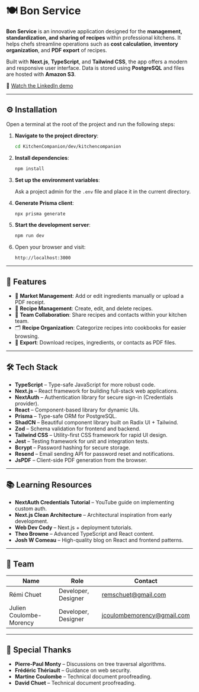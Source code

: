 # 🍽️ Bon Service

**Bon Service** is an innovative application designed for the **management, standardization, and sharing of recipes** within professional kitchens. It helps chefs streamline operations such as **cost calculation**, **inventory organization**, and **PDF export** of recipes.

Built with **Next.js**, **TypeScript**, and **Tailwind CSS**, the app offers a modern and responsive user interface. Data is stored using **PostgreSQL** and files are hosted with **Amazon S3**.

🔗 [Watch the LinkedIn demo](https://www.linkedin.com/posts/remi-chuet_programming-typescript-web-activity-7232413573312901122-W4nw?utm_source=share&utm_medium=member_desktop&rcm=ACoAAD1EaqABCnci4wMsLt3JatEzCkbRMogTir8)

---

## ⚙️ Installation

Open a terminal at the root of the project and run the following steps:

1. **Navigate to the project directory**:

   ```bash
   cd KitchenCompanion/dev/kitchencompanion
   ```

2. **Install dependencies**:

   ```bash
   npm install
   ```

3. **Set up the environment variables**:

   Ask a project admin for the `.env` file and place it in the current directory.

4. **Generate Prisma client**:

   ```bash
   npx prisma generate
   ```

5. **Start the development server**:

   ```bash
   npm run dev
   ```

6. Open your browser and visit:

   ```
   http://localhost:3000
   ```

---

## 🧩 Features

* 🛒 **Market Management**: Add or edit ingredients manually or upload a PDF receipt.
* 📖 **Recipe Management**: Create, edit, and delete recipes.
* 🤝 **Team Collaboration**: Share recipes and contacts within your kitchen team.
* 🗂️ **Recipe Organization**: Categorize recipes into cookbooks for easier browsing.
* 📄 **Export**: Download recipes, ingredients, or contacts as PDF files.

---

## 🛠️ Tech Stack

* **TypeScript** – Type-safe JavaScript for more robust code.
* **Next.js** – React framework for building full-stack web applications.
* **NextAuth** – Authentication library for secure sign-in (Credentials provider).
* **React** – Component-based library for dynamic UIs.
* **Prisma** – Type-safe ORM for PostgreSQL.
* **ShadCN** – Beautiful component library built on Radix UI + Tailwind.
* **Zod** – Schema validation for frontend and backend.
* **Tailwind CSS** – Utility-first CSS framework for rapid UI design.
* **Jest** – Testing framework for unit and integration tests.
* **Bcrypt** – Password hashing for secure storage.
* **Resend** – Email sending API for password reset and notifications.
* **JsPDF** – Client-side PDF generation from the browser.

---

## 📚 Learning Resources

* **NextAuth Credentials Tutorial** – YouTube guide on implementing custom auth.
* **Next.js Clean Architecture** – Architectural inspiration from early development.
* **Web Dev Cody** – Next.js + deployment tutorials.
* **Theo Browne** – Advanced TypeScript and React content.
* **Josh W Comeau** – High-quality blog on React and frontend patterns.

---

## 👥 Team

| Name                    | Role                | Contact                                                         |
| ----------------------- | ------------------- | --------------------------------------------------------------- |
| Rémi Chuet              | Developer, Designer | [remschuet@gmail.com](mailto:remschuet@gmail.com)               |
| Julien Coulombe-Morency | Developer, Designer | [jcoulombemorency@gmail.com](mailto:jcoulombemorency@gmail.com) |

---

## 🙏 Special Thanks

* **Pierre-Paul Monty** – Discussions on tree traversal algorithms.
* **Frédéric Thériault** – Guidance on web security.
* **Martine Coulombe** – Technical document proofreading.
* **David Chuet** – Technical document proofreading.
